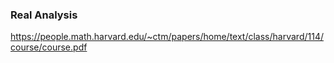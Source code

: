 ### Real Analysis

https://people.math.harvard.edu/~ctm/papers/home/text/class/harvard/114/course/course.pdf
